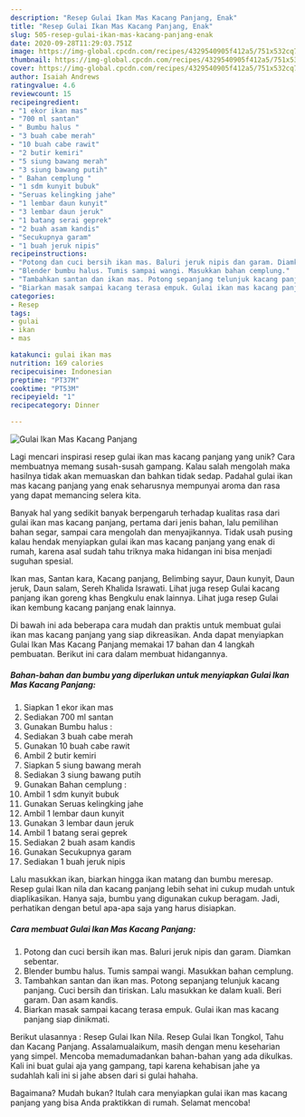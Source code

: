 ```yaml
---
description: "Resep Gulai Ikan Mas Kacang Panjang, Enak"
title: "Resep Gulai Ikan Mas Kacang Panjang, Enak"
slug: 505-resep-gulai-ikan-mas-kacang-panjang-enak
date: 2020-09-28T11:29:03.751Z
image: https://img-global.cpcdn.com/recipes/4329540905f412a5/751x532cq70/gulai-ikan-mas-kacang-panjang-foto-resep-utama.jpg
thumbnail: https://img-global.cpcdn.com/recipes/4329540905f412a5/751x532cq70/gulai-ikan-mas-kacang-panjang-foto-resep-utama.jpg
cover: https://img-global.cpcdn.com/recipes/4329540905f412a5/751x532cq70/gulai-ikan-mas-kacang-panjang-foto-resep-utama.jpg
author: Isaiah Andrews
ratingvalue: 4.6
reviewcount: 15
recipeingredient:
- "1 ekor ikan mas"
- "700 ml santan"
- " Bumbu halus "
- "3 buah cabe merah"
- "10 buah cabe rawit"
- "2 butir kemiri"
- "5 siung bawang merah"
- "3 siung bawang putih"
- " Bahan cemplung "
- "1 sdm kunyit bubuk"
- "Seruas kelingking jahe"
- "1 lembar daun kunyit"
- "3 lembar daun jeruk"
- "1 batang serai geprek"
- "2 buah asam kandis"
- "Secukupnya garam"
- "1 buah jeruk nipis"
recipeinstructions:
- "Potong dan cuci bersih ikan mas. Baluri jeruk nipis dan garam. Diamkan sebentar."
- "Blender bumbu halus. Tumis sampai wangi. Masukkan bahan cemplung."
- "Tambahkan santan dan ikan mas. Potong sepanjang telunjuk kacang panjang. Cuci bersih dan tiriskan. Lalu masukkan ke dalam kuali. Beri garam. Dan asam kandis."
- "Biarkan masak sampai kacang terasa empuk. Gulai ikan mas kacang panjang siap dinikmati."
categories:
- Resep
tags:
- gulai
- ikan
- mas

katakunci: gulai ikan mas 
nutrition: 169 calories
recipecuisine: Indonesian
preptime: "PT37M"
cooktime: "PT53M"
recipeyield: "1"
recipecategory: Dinner

---
```



![Gulai Ikan Mas Kacang Panjang](https://img-global.cpcdn.com/recipes/4329540905f412a5/751x532cq70/gulai-ikan-mas-kacang-panjang-foto-resep-utama.jpg)

Lagi mencari inspirasi resep gulai ikan mas kacang panjang yang unik? Cara membuatnya memang susah-susah gampang. Kalau salah mengolah maka hasilnya tidak akan memuaskan dan bahkan tidak sedap. Padahal gulai ikan mas kacang panjang yang enak seharusnya mempunyai aroma dan rasa yang dapat memancing selera kita.

Banyak hal yang sedikit banyak berpengaruh terhadap kualitas rasa dari gulai ikan mas kacang panjang, pertama dari jenis bahan, lalu pemilihan bahan segar, sampai cara mengolah dan menyajikannya. Tidak usah pusing kalau hendak menyiapkan gulai ikan mas kacang panjang yang enak di rumah, karena asal sudah tahu triknya maka hidangan ini bisa menjadi suguhan spesial.

Ikan mas, Santan kara, Kacang panjang, Belimbing sayur, Daun kunyit, Daun jeruk, Daun salam, Sereh Khalida Israwati. Lihat juga resep Gulai kacang panjang ikan goreng khas Bengkulu enak lainnya. Lihat juga resep Gulai ikan kembung kacang panjang enak lainnya.


Di bawah ini ada beberapa cara mudah dan praktis untuk membuat gulai ikan mas kacang panjang yang siap dikreasikan. Anda dapat menyiapkan Gulai Ikan Mas Kacang Panjang memakai 17 bahan dan 4 langkah pembuatan. Berikut ini cara dalam membuat hidangannya.

<!--inarticleads1-->

##### Bahan-bahan dan bumbu yang diperlukan untuk menyiapkan Gulai Ikan Mas Kacang Panjang:

1. Siapkan 1 ekor ikan mas
1. Sediakan 700 ml santan
1. Gunakan  Bumbu halus :
1. Sediakan 3 buah cabe merah
1. Gunakan 10 buah cabe rawit
1. Ambil 2 butir kemiri
1. Siapkan 5 siung bawang merah
1. Sediakan 3 siung bawang putih
1. Gunakan  Bahan cemplung :
1. Ambil 1 sdm kunyit bubuk
1. Gunakan Seruas kelingking jahe
1. Ambil 1 lembar daun kunyit
1. Gunakan 3 lembar daun jeruk
1. Ambil 1 batang serai geprek
1. Sediakan 2 buah asam kandis
1. Gunakan Secukupnya garam
1. Sediakan 1 buah jeruk nipis


Lalu masukkan ikan, biarkan hingga ikan matang dan bumbu meresap. Resep gulai Ikan nila dan kacang panjang lebih sehat ini cukup mudah untuk diaplikasikan. Hanya saja, bumbu yang digunakan cukup beragam. Jadi, perhatikan dengan betul apa-apa saja yang harus disiapkan. 

<!--inarticleads2-->

##### Cara membuat Gulai Ikan Mas Kacang Panjang:

1. Potong dan cuci bersih ikan mas. Baluri jeruk nipis dan garam. Diamkan sebentar.
1. Blender bumbu halus. Tumis sampai wangi. Masukkan bahan cemplung.
1. Tambahkan santan dan ikan mas. Potong sepanjang telunjuk kacang panjang. Cuci bersih dan tiriskan. Lalu masukkan ke dalam kuali. Beri garam. Dan asam kandis.
1. Biarkan masak sampai kacang terasa empuk. Gulai ikan mas kacang panjang siap dinikmati.


Berikut ulasannya : Resep Gulai Ikan Nila. Resep Gulai Ikan Tongkol, Tahu dan Kacang Panjang. Assalamualaikum, masih dengan menu keseharian yang simpel. Mencoba memadumadankan bahan-bahan yang ada dikulkas. Kali ini buat gulai aja yang gampang, tapi karena kehabisan jahe ya sudahlah kali ini si jahe absen dari si gulai hahaha. 

Bagaimana? Mudah bukan? Itulah cara menyiapkan gulai ikan mas kacang panjang yang bisa Anda praktikkan di rumah. Selamat mencoba!
